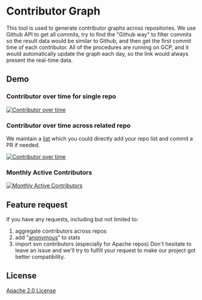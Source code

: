 # Contributor Graph

This tool is used to generate contributor graphs across repositories. We use Github API to get all commits, try to find the "Github way" to filter commits so the result data would be similar to Github, and then get the first commit time of each contributor. All of the procedures are running on GCP, and it would automatically update the graph each day, so the link would always present the real-time data.

## Demo
### Contributor over time for single repo

[![Contributor over time](https://contributor-graph-api.apiseven.com/contributors-svg?chart=contributorOverTime&repo=apache/apisix)](https://www.apiseven.com/en/contributor-graph?chart=contributorOverTime&repo=apache/apisix)

### Contributor over time across related repo

We maintain a [list](api-go/config/multi-repo.md) which you could directly add your repo list and commit a PR if needed.

[![Contributor over time](https://contributor-graph-api.apiseven.com/contributors-svg?chart=contributorOverTime&repo=apache/apisix&merge=true)](https://www.apiseven.com/en/contributor-graph?chart=contributorOverTime&repo=apache/apisix&merge=true)

### Monthly Active Contributors

[![Monthly Active Contributors](https://contributor-graph-api.apiseven.com/contributors-svg?chart=contributorMonthlyActivity&repo=apache/apisix&merge=true)](https://www.apiseven.com/en/contributor-graph?chart=contributorMonthlyActivity&repo=apache/apisix&merge=true)

## Feature request

If you have any requests, including but not limited to:
1. aggregate contributors across repos
2. add "[anonymous](https://docs.github.com/en/rest/reference/repos#list-repository-contributors)" to stats
3. import svn contributors (especially for Apache repos)
Don't hesitate to leave an issue and we'll try to fulfill your request to make our project got better compatibility.

## License

[Apache 2.0 License](./LICENSE)

